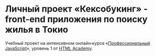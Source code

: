 # Личный проект «Кексобукинг» - front-end приложения по поиску жилья в Токио 


Учебный проект на интенсивном онлайн‑курсе «[Профессиональный JavaScript](https://htmlacademy.ru/intensive/javascript)», уровень 1 от [HTML Academy](https://htmlacademy.ru).
